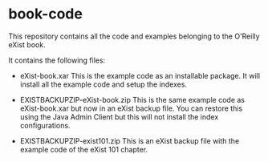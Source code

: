 book-code
=========

This repository contains all the code and examples belonging to the O'Reilly eXist book.

It contains the following files:

* eXist-book.xar 
  This is the example code as an installable package. It will 
  install all the example code and setup the indexes.

* EXISTBACKUPZIP-eXist-book.zip 
  This is the same example code as eXist-book.xar but now in an eXist 
  backup file. You can restore this using the Java Admin Client but this 
  will not install the index configurations.
  
* EXISTBACKUPZIP-exist101.zip
  This is an eXist backup file with the example code of the eXist 101 
  chapter.    
